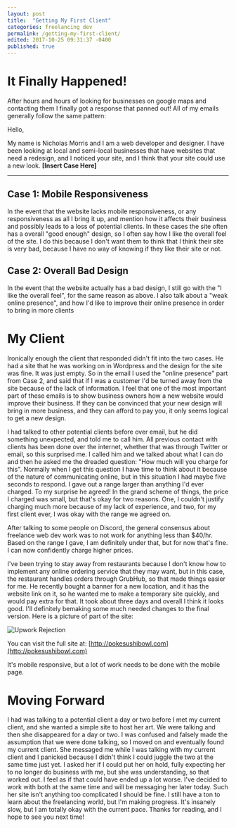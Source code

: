 ```yaml
---
layout: post
title:  "Getting My First Client"
categories: freelancing dev
permalink: /getting-my-first-client/
edited: 2017-10-25 09:31:37 -0400
published: true
---
```


# It Finally Happened!

After hours and hours of looking for businesses on google maps and contacting them I finally got a response that panned out! All of my emails generally follow the same pattern:

Hello,

My name is Nicholas Morris and I am a web developer and designer. I have been looking at local and semi-local businesses that have websites that need a redesign, and I noticed your site, and I think that your site could use a new look. **[Insert Case Here]**

---

## Case 1: Mobile Responsiveness

In the event that the website lacks mobile responsiveness, or any responsiveness as all I bring it up, and mention how it affects their business and possibly leads to a loss of potential clients. In these cases the site often has a overall "good enough" design, so I often say how I like the overall feel of the site. I do this because I don't want them to think that I think their site is very bad, because I have no way of knowing if they like their site or not.

## Case 2: Overall Bad Design

In the event that the website actually has a bad design, I still go with the "I like the overall feel", for the same reason as above. I also talk about a "weak online presence", and how I'd like to improve their online presence in order to bring in more clients

# My Client

Ironically enough the client that responded didn't fit into the two cases. He had a site that he was working on in Wordpress and the design for the site was fine. It was just empty. So in the email I used the "online presence" part from Case 2, and said that if I was a customer I'd be turned away from the site because of the lack of information. I feel that one of the most important part of these emails is to show business owners how a new website would improve their business. If they can be convinced that your new design will bring in more business, and they can afford to pay you, it only seems logical to get a new design.

I had talked to other potential clients before over email, but he did something unexpected, and told me to call him. All previous contact with clients has been done over the internet, whether that was through Twitter or email, so this surprised me. I called him and we talked about what I can do and then he asked me the dreaded question: "How much will you charge for this". Normally when I get this question I have time to think about it because of the nature of communicating online, but in this situation I had maybe five seconds to respond. I gave out a range larger than anything I'd ever charged. To my surprise he agreed! In the grand scheme of things, the price I charged was small, but that's okay for two reasons. One, I couldn't justify charging much more because of my lack of experience, and two, for my first client ever, I was okay with the range we agreed on.

After talking to some people on Discord, the general consensus about freelance web dev work was to not work for anything less than $40/hr. Based on the range I gave, I am definitely under that, but for now that's fine. I can now confidently charge higher prices.

I've been trying to stay away from restaurants because I don't know how to implement any online ordering service that they may want, but in this case, the restaurant handles orders through GrubHub, so that made things easier for me. He recently bought a banner for a new location, and it has the website link on it, so he wanted me to make a temporary site quickly, and would pay extra for that. It took about three days and overall I think it looks good. I'll definitely bemaking some much needed changes to the final version. Here is a picture of part of the site:

![Upwork Rejection](https://preview.ibb.co/iJ4QJ6/sushi.png)

You can visit the full site at: [http://pokesushibowl.com](http://pokesushibowl.com)

It's mobile responsive, but a lot of work needs to be done with the mobile page.

# Moving Forward

I had was talking to a potential client a day or two before I met my current client, and she wanted a simple site to host her art. We were talking and then she disappeared for a day or two. I was confused and falsely made the assumption that we were done talking, so I moved on and eventually found my current client. She messaged me while I was talking with my current client and I panicked because I didn't think I could juggle the two at the same time just yet. I asked her if I could put her on hold, fully expecting her to no longer do business with me, but she was understanding, so that worked out. I feel as if that could have ended up a lot worse. I've decided to work with both at the same time and will be messaging her later today. Such her site isn't anything too complicated I should be fine. I still have a ton to learn about the freelancing world, but I'm making progress. It's insanely slow, but I am totally okay with the current pace. Thanks for reading, and I hope to see you next time!